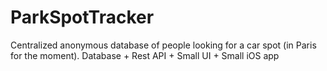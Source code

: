 ParkSpotTracker
===============

Centralized anonymous database of people looking for a car spot (in Paris for the moment). Database + Rest API + Small UI + Small iOS app